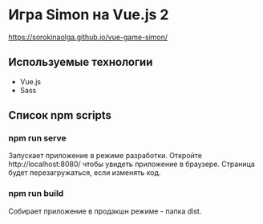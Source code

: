 # Игра Simon на Vue.js 2

https://sorokinaolga.github.io/vue-game-simon/

## Используемые технологии

- Vue.js
- Sass

## Список npm scripts

### npm run serve

Запускает приложение в режиме разработки.
Откройте http://localhost:8080/ чтобы увидеть приложение в браузере.
Страница будет перезагружаться, если изменять код.

### npm run build

Собирает приложение в продакшн режиме - папка dist.
